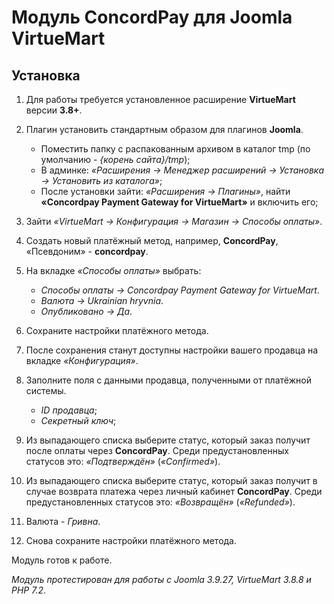 Модуль ConcordPay для Joomla VirtueMart 
=======

Установка
----

1. Для работы требуется установленное расширение **VirtueMart** версии **3.8+**.


2. Плагин установить стандартным образом для плагинов **Joomla**.
    - Поместить папку с распакованным архивом в каталог tmp (по умолчанию - *{корень сайта}/tmp*);
    - В админке: *«Расширения -> Менеджер расширений -> Установка -> Установить из каталога»*;
    - После установки зайти: *«Расширения -> Плагины»*, найти **«Concordpay Payment Gateway for VirtueMart»** и включить его;


3. Зайти *«VirtueMart -> Конфигурация -> Магазин -> Способы оплаты»*.


4. Создать новый платёжный метод, например, **ConcordPay**, «Псевдоним» - **concordpay**.


5. На вкладке *«Способы оплаты»* выбрать:
    - *Способы оплаты -> Concordpay Payment Gateway for VirtueMart*.
    - *Валюта -> Ukrainian hryvnia*.
    - *Опубликовано -> Да*.


6. Сохраните настройки платёжного метода.


7. После сохранения станут доступны настройки вашего продавца на вкладке *«Конфигурация»*.


8. Заполните поля с данными продавца, полученными от платёжной системы.
   - *ID продавца*;
   - *Секретный ключ*;


9. Из выпадающего списка выберите статус, который заказ получит после оплаты через **ConcordPay**.
   Среди предустановленных статусов это: *«Подтверждён»* (*«Confirmed»*).


10. Из выпадающего списка выберите статус, который заказ получит в случае возврата платежа через личный кабинет **ConcordPay**.
   Среди предустановленных статусов это: *«Возвращён»* (*«Refunded»*).


11. Валюта - *Гривна*.


12. Снова сохраните настройки платёжного метода.

Модуль готов к работе.

*Модуль протестирован для работы с Joomla 3.9.27, VirtueMart 3.8.8 и PHP 7.2*.